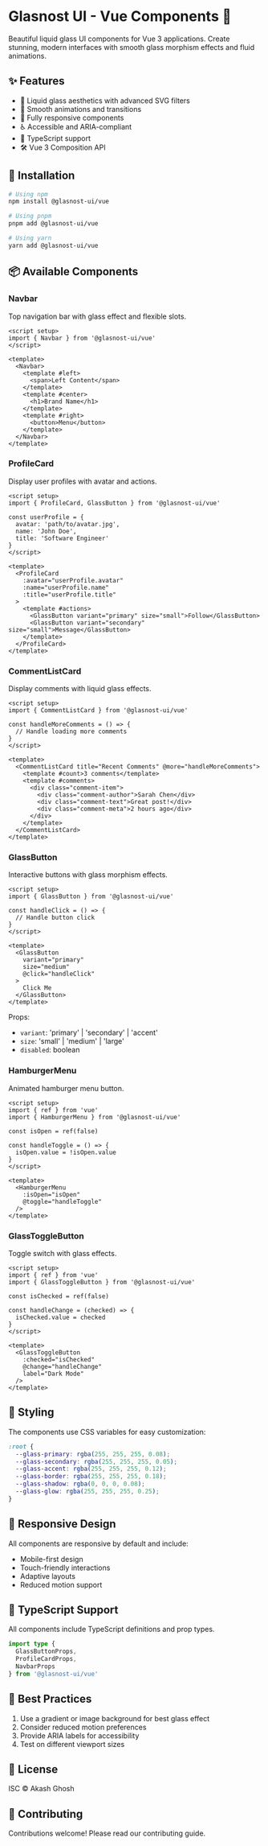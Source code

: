 # Glasnost UI - Vue Components 🌊

Beautiful liquid glass UI components for Vue 3 applications. Create stunning, modern interfaces with smooth glass morphism effects and fluid animations.

## ✨ Features

- 🎨 Liquid glass aesthetics with advanced SVG filters
- 🔄 Smooth animations and transitions
- 📱 Fully responsive components
- ♿ Accessible and ARIA-compliant
- 🎯 TypeScript support
- 🛠 Vue 3 Composition API

## 🚀 Installation

```bash
# Using npm
npm install @glasnost-ui/vue

# Using pnpm
pnpm add @glasnost-ui/vue

# Using yarn
yarn add @glasnost-ui/vue
```

## 📦 Available Components

### Navbar
Top navigation bar with glass effect and flexible slots.

```vue
<script setup>
import { Navbar } from '@glasnost-ui/vue'
</script>

<template>
  <Navbar>
    <template #left>
      <span>Left Content</span>
    </template>
    <template #center>
      <h1>Brand Name</h1>
    </template>
    <template #right>
      <button>Menu</button>
    </template>
  </Navbar>
</template>
```

### ProfileCard
Display user profiles with avatar and actions.

```vue
<script setup>
import { ProfileCard, GlassButton } from '@glasnost-ui/vue'

const userProfile = {
  avatar: 'path/to/avatar.jpg',
  name: 'John Doe',
  title: 'Software Engineer'
}
</script>

<template>
  <ProfileCard
    :avatar="userProfile.avatar"
    :name="userProfile.name"
    :title="userProfile.title"
  >
    <template #actions>
      <GlassButton variant="primary" size="small">Follow</GlassButton>
      <GlassButton variant="secondary" size="small">Message</GlassButton>
    </template>
  </ProfileCard>
</template>
```

### CommentListCard
Display comments with liquid glass effects.

```vue
<script setup>
import { CommentListCard } from '@glasnost-ui/vue'

const handleMoreComments = () => {
  // Handle loading more comments
}
</script>

<template>
  <CommentListCard title="Recent Comments" @more="handleMoreComments">
    <template #count>3 comments</template>
    <template #comments>
      <div class="comment-item">
        <div class="comment-author">Sarah Chen</div>
        <div class="comment-text">Great post!</div>
        <div class="comment-meta">2 hours ago</div>
      </div>
    </template>
  </CommentListCard>
</template>
```

### GlassButton
Interactive buttons with glass morphism effects.

```vue
<script setup>
import { GlassButton } from '@glasnost-ui/vue'

const handleClick = () => {
  // Handle button click
}
</script>

<template>
  <GlassButton 
    variant="primary" 
    size="medium" 
    @click="handleClick"
  >
    Click Me
  </GlassButton>
</template>
```

Props:
- `variant`: 'primary' | 'secondary' | 'accent'
- `size`: 'small' | 'medium' | 'large'
- `disabled`: boolean

### HamburgerMenu
Animated hamburger menu button.

```vue
<script setup>
import { ref } from 'vue'
import { HamburgerMenu } from '@glasnost-ui/vue'

const isOpen = ref(false)

const handleToggle = () => {
  isOpen.value = !isOpen.value
}
</script>

<template>
  <HamburgerMenu 
    :isOpen="isOpen"
    @toggle="handleToggle"
  />
</template>
```

### GlassToggleButton
Toggle switch with glass effects.

```vue
<script setup>
import { ref } from 'vue'
import { GlassToggleButton } from '@glasnost-ui/vue'

const isChecked = ref(false)

const handleChange = (checked) => {
  isChecked.value = checked
}
</script>

<template>
  <GlassToggleButton
    :checked="isChecked"
    @change="handleChange"
    label="Dark Mode"
  />
</template>
```

## 🎨 Styling

The components use CSS variables for easy customization:

```css
:root {
  --glass-primary: rgba(255, 255, 255, 0.08);
  --glass-secondary: rgba(255, 255, 255, 0.05);
  --glass-accent: rgba(255, 255, 255, 0.12);
  --glass-border: rgba(255, 255, 255, 0.18);
  --glass-shadow: rgba(0, 0, 0, 0.08);
  --glass-glow: rgba(255, 255, 255, 0.25);
}
```

## 📱 Responsive Design

All components are responsive by default and include:
- Mobile-first design
- Touch-friendly interactions
- Adaptive layouts
- Reduced motion support

## 🔧 TypeScript Support

All components include TypeScript definitions and prop types.

```ts
import type { 
  GlassButtonProps,
  ProfileCardProps,
  NavbarProps 
} from '@glasnost-ui/vue'
```

## 🌟 Best Practices

1. Use a gradient or image background for best glass effect
2. Consider reduced motion preferences
3. Provide ARIA labels for accessibility
4. Test on different viewport sizes

## 📄 License

ISC © Akash Ghosh

## 🤝 Contributing

Contributions welcome! Please read our contributing guide. 